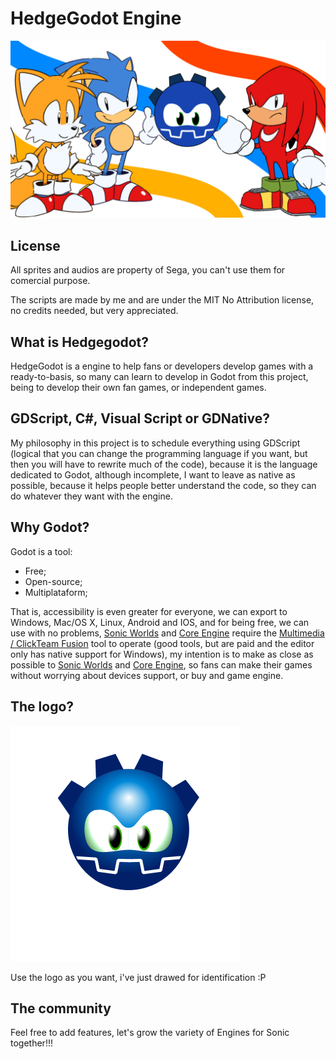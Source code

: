 # HedgeGodot Engine

![Hedgegodot](./.gitPresentation/main-image-2.jpg)

## License

All sprites and audios are property of Sega, you can't use them for comercial purpose.

The scripts are made by me and are under the MIT No Attribution license, no credits needed, but very appreciated.

## What is Hedgegodot?

HedgeGodot is a engine to help fans or developers develop games with a ready-to-basis, so many can learn to develop in Godot from this project, being to develop their own fan games, or independent games.

## GDScript, C#, Visual Script or GDNative?

My philosophy in this project is to schedule everything using GDScript (logical that you can change the programming language if you want, but then you will have to rewrite much of the code), because it is the language dedicated to Godot, although incomplete, I want to leave as native as possible, because it helps people better understand the code, so they can do whatever they want with the engine.

## Why Godot?

Godot is a tool:

-   Free;
-   Open-source;
-   Multiplataform;

That is, accessibility is even greater for everyone, we can export to Windows, Mac/OS X, Linux, Android and IOS, and for being free, we can use with no problems, [Sonic Worlds](http://info.sonicretro.org/Sonic_Worlds) and [Core Engine](https://sonicfangameshq.com/forums/showcase/core-engine.852/) require the [Multimedia / ClickTeam Fusion](https://www.clickteam.com/clickteam-fusion-2-5) tool to operate (good tools, but are paid and the editor only has native support for Windows), my intention is to make as close as possible to [Sonic Worlds](http://info.sonicretro.org/Sonic_Worlds) and [Core Engine](https://sonicfangameshq.com/forums/showcase/core-engine.852/), so fans can make their games without worrying about devices support, or buy and game engine.

## The logo?

![HedgeGodotLogo?](./splash.png)

Use the logo as you want, i've just drawed for identification :P

## The community

Feel free to add features, let's grow the variety of Engines for Sonic together!!!
